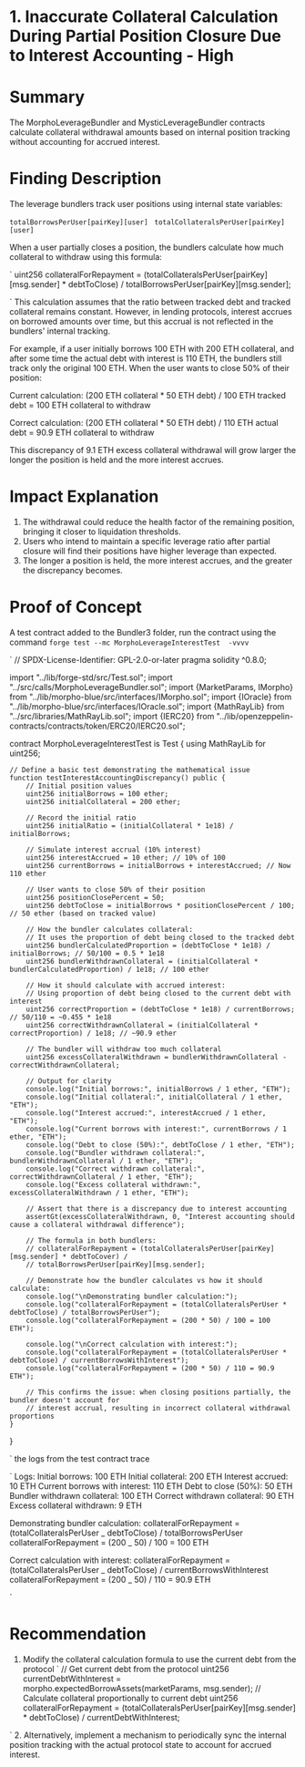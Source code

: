 # 1. Inaccurate Collateral Calculation During Partial Position Closure Due to Interest Accounting - High

# Summary

The MorphoLeverageBundler and MysticLeverageBundler contracts calculate collateral withdrawal amounts based on internal position tracking without accounting for accrued interest.

# Finding Description

The leverage bundlers track user positions using internal state variables:

`totalBorrowsPerUser[pairKey][user] `
`totalCollateralsPerUser[pairKey][user] `

When a user partially closes a position, the bundlers calculate how much collateral to withdraw using this formula:

`
uint256 collateralForRepayment = (totalCollateralsPerUser[pairKey][msg.sender] \* debtToClose) / totalBorrowsPerUser[pairKey][msg.sender];

`
This calculation assumes that the ratio between tracked debt and tracked collateral remains constant. However, in lending protocols, interest accrues on borrowed amounts over time, but this accrual is not reflected in the bundlers' internal tracking.

For example, if a user initially borrows 100 ETH with 200 ETH collateral, and after some time the actual debt with interest is 110 ETH, the bundlers still track only the original 100 ETH. When the user wants to close 50% of their position:

Current calculation: (200 ETH collateral \* 50 ETH debt) / 100 ETH tracked debt = 100 ETH collateral to withdraw

Correct calculation: (200 ETH collateral \* 50 ETH debt) / 110 ETH actual debt = 90.9 ETH collateral to withdraw

This discrepancy of 9.1 ETH excess collateral withdrawal will grow larger the longer the position is held and the more interest accrues.

# Impact Explanation

1. The withdrawal could reduce the health factor of the remaining position, bringing it closer to liquidation thresholds.
2. Users who intend to maintain a specific leverage ratio after partial closure will find their positions have higher leverage than expected.
3. The longer a position is held, the more interest accrues, and the greater the discrepancy becomes.

# Proof of Concept

A test contract added to the Bundler3 folder, run the contract using the command
`forge test --mc MorphoLeverageInterestTest  -vvvv `

`
// SPDX-License-Identifier: GPL-2.0-or-later
pragma solidity ^0.8.0;

import "../lib/forge-std/src/Test.sol";
import "../src/calls/MorphoLeverageBundler.sol";
import {MarketParams, IMorpho} from "../lib/morpho-blue/src/interfaces/IMorpho.sol";
import {IOracle} from "../lib/morpho-blue/src/interfaces/IOracle.sol";
import {MathRayLib} from "../src/libraries/MathRayLib.sol";
import {IERC20} from "../lib/openzeppelin-contracts/contracts/token/ERC20/IERC20.sol";

contract MorphoLeverageInterestTest is Test {
using MathRayLib for uint256;

    // Define a basic test demonstrating the mathematical issue
    function testInterestAccountingDiscrepancy() public {
        // Initial position values
        uint256 initialBorrows = 100 ether;
        uint256 initialCollateral = 200 ether;

        // Record the initial ratio
        uint256 initialRatio = (initialCollateral * 1e18) / initialBorrows;

        // Simulate interest accrual (10% interest)
        uint256 interestAccrued = 10 ether; // 10% of 100
        uint256 currentBorrows = initialBorrows + interestAccrued; // Now 110 ether

        // User wants to close 50% of their position
        uint256 positionClosePercent = 50;
        uint256 debtToClose = initialBorrows * positionClosePercent / 100; // 50 ether (based on tracked value)

        // How the bundler calculates collateral:
        // It uses the proportion of debt being closed to the tracked debt
        uint256 bundlerCalculatedProportion = (debtToClose * 1e18) / initialBorrows; // 50/100 = 0.5 * 1e18
        uint256 bundlerWithdrawnCollateral = (initialCollateral * bundlerCalculatedProportion) / 1e18; // 100 ether

        // How it should calculate with accrued interest:
        // Using proportion of debt being closed to the current debt with interest
        uint256 correctProportion = (debtToClose * 1e18) / currentBorrows; // 50/110 = ~0.455 * 1e18
        uint256 correctWithdrawnCollateral = (initialCollateral * correctProportion) / 1e18; // ~90.9 ether

        // The bundler will withdraw too much collateral
        uint256 excessCollateralWithdrawn = bundlerWithdrawnCollateral - correctWithdrawnCollateral;

        // Output for clarity
        console.log("Initial borrows:", initialBorrows / 1 ether, "ETH");
        console.log("Initial collateral:", initialCollateral / 1 ether, "ETH");
        console.log("Interest accrued:", interestAccrued / 1 ether, "ETH");
        console.log("Current borrows with interest:", currentBorrows / 1 ether, "ETH");
        console.log("Debt to close (50%):", debtToClose / 1 ether, "ETH");
        console.log("Bundler withdrawn collateral:", bundlerWithdrawnCollateral / 1 ether, "ETH");
        console.log("Correct withdrawn collateral:", correctWithdrawnCollateral / 1 ether, "ETH");
        console.log("Excess collateral withdrawn:", excessCollateralWithdrawn / 1 ether, "ETH");

        // Assert that there is a discrepancy due to interest accounting
        assertGt(excessCollateralWithdrawn, 0, "Interest accounting should cause a collateral withdrawal difference");

        // The formula in both bundlers:
        // collateralForRepayment = (totalCollateralsPerUser[pairKey][msg.sender] * debtToCover) /
        // totalBorrowsPerUser[pairKey][msg.sender];

        // Demonstrate how the bundler calculates vs how it should calculate:
        console.log("\nDemonstrating bundler calculation:");
        console.log("collateralForRepayment = (totalCollateralsPerUser * debtToClose) / totalBorrowsPerUser");
        console.log("collateralForRepayment = (200 * 50) / 100 = 100 ETH");

        console.log("\nCorrect calculation with interest:");
        console.log("collateralForRepayment = (totalCollateralsPerUser * debtToClose) / currentBorrowsWithInterest");
        console.log("collateralForRepayment = (200 * 50) / 110 = 90.9 ETH");

        // This confirms the issue: when closing positions partially, the bundler doesn't account for
        // interest accrual, resulting in incorrect collateral withdrawal proportions
    }

}

`
the logs from the test contract trace

`
Logs:
Initial borrows: 100 ETH
Initial collateral: 200 ETH
Interest accrued: 10 ETH
Current borrows with interest: 110 ETH
Debt to close (50%): 50 ETH
Bundler withdrawn collateral: 100 ETH
Correct withdrawn collateral: 90 ETH
Excess collateral withdrawn: 9 ETH

Demonstrating bundler calculation:
collateralForRepayment = (totalCollateralsPerUser _ debtToClose) / totalBorrowsPerUser
collateralForRepayment = (200 _ 50) / 100 = 100 ETH

Correct calculation with interest:
collateralForRepayment = (totalCollateralsPerUser _ debtToClose) / currentBorrowsWithInterest
collateralForRepayment = (200 _ 50) / 110 = 90.9 ETH

`

# Recommendation

1. Modify the collateral calculation formula to use the current debt from the protocol
   `
   // Get current debt from the protocol
   uint256 currentDebtWithInterest = morpho.expectedBorrowAssets(marketParams, msg.sender);
   // Calculate collateral proportionally to current debt
   uint256 collateralForRepayment = (totalCollateralsPerUser[pairKey][msg.sender] \* debtToClose) / currentDebtWithInterest;

` 2. Alternatively, implement a mechanism to periodically sync the internal position tracking with the actual protocol state to account for accrued interest.
